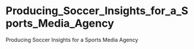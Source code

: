 # Producing_Soccer_Insights_for_a_Sports_Media_Agency
Producing Soccer Insights for a Sports Media Agency

